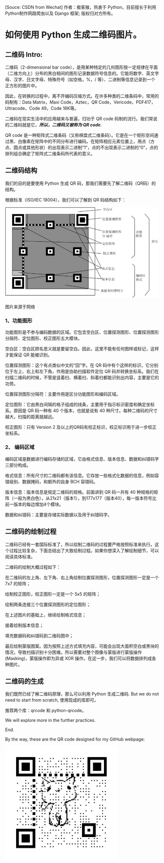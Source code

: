 [Souce: CSDN from Wechat] 作者：极客猴，热衷于 Python，目前擅长于利用 Python制作网路爬虫以及 Django 框架; 版权归对方所有。

# 如何使用 Python 生成二维码图片。

## 二维码 Intro:

二维码（2-dimensional bar code），是用某种特定的几何图形按一定规律在平面（二维方向上）分布的黑白相间的图形记录数据符号信息的。它能将数字、英文字母、汉字、日文字母、特殊符号（如空格，%，/ 等）、二进制等信息记录到一个正方形的图片中。

因此，在转换的过程中，离不开编码压缩方式。在许多种类的二维条码中，常用的码制有：Data Matrix，Maxi Code，Aztec，QR Code，Vericode，PDF417，Ultracode，Code 49，Code 16K等。

二维码在现实生活中的应用越来与普遍，归功于 QR code 码制的流行。我们常说的二维码就是它，***所以，二维码又被称为 QR code***.

QR code 是一种矩阵式二维条码（又称棋盘式二维条码）。它是在一个矩形空间通过黑、白像素在矩阵中的不同分布进行编码。在矩阵相应元素位置上，用点（方点、圆点或其他形状）的出现表示二进制“1”，点的不出现表示二进制的“0”，点的排列组合确定了矩阵式二维条码所代表的意义。


## 二维码结构

我们的目的是要使用 Python 生成 QR 码，那我们需要先了解二维码（QR码）的结构。

根据标准（ISO/IEC 18004），我们可以了解到 QR 码结构如下：

![image](https://github.com/ZhaochengLi/Zhaocheng-s/blob/master/source/images/qrcode/QRcode.jpg)

图片来源于网络

### 1、功能图形

功能图形是不参与编码数据的区域。它包含空白区、位置探测图形、位置探测图形分隔符、定位图形、校正图形五大模块。

空白区：空白区顾名思义就是要留空白。因此，这里不能有任何图样或标记，这样才能保证 QR 能被识别。

位置探测图形：这个有点类似中文的“回”字。在 QR 码中有个这样的标识，它分别位于左上、右上和左下角，作用是协助扫描软件定位 QR 码并转换坐标系。我们在扫描二维码的时候，不管是竖着扫、横着扫、斜着扫都能识别出内容，主要是它的功劳。

位置探测图形分隔符：主要作用是区分功能图形和编码区域。

定位图形：它由黑白间隔的格子组成的线条，主要用于指示标识密度和确定坐标系。原因是 QR 码一种有 40 个版本，也就是说有 40 种尺寸。每种二维码的尺寸越大，扫描的距离就越远。

校正图形：只有 Version 2 及以上的QR码有校正标识，校正标识用于进一步校正坐标系。

### 2、 编码区域

编码区域是数据进行编码存储的区域，它由格式信息、版本信息、数据和纠错码字三部分构成。

格式信息：所有尺寸的二维码都有该信息。它存放一些格式化数据的信息，例如容错级别、数据掩码，和额外的自身 BCH 容错码。

版本信息：版本信息是规定二维码的规格。前面讲到 QR 码一共有 40 种规格的矩阵（一般为黑白色），从21x21（版本1），到177x177（版本40），每一版本符号比前一版本的每边增加4个模块。

数据和纠错码：主要是存储实际数据以及用于纠错码字。

## 二维码的绘制过程

二维码已经有一套国际标准了，所以绘制二维码的过程要严格按照标准来执行。这个过程比较复杂，下面总结出了大致绘制过程。如果你想深入了解绘制细节，可以阅读具体标准。

二维码的绘制大概过程如下：

在二维码的左上角、左下角、右上角绘制位置探测图形，位置探测图形一定是一个 7x7 的矩阵；

绘制校正图形，校正图形一定是一个 5x5 的矩阵；

绘制两条连接三个位置探测图形的定位图形；

在上述图片的基础上，继续绘制格式信息；

接着绘制版本信息；

填充数据码和纠错码到二维码图中；

最后绘制蒙版图案。因为按照上述方式填充内容，可能会出现大面积空白或黑块的情况，导致扫描识别十分困难。所以需要对整个图像与蒙版进行蒙版操作(Masking)，蒙版操作即为异或 XOR 操作。在这一步，我们可以将数据排列成各种图片。

## 二维码的生成

我们既然已经了解二维码原理，那么可以利用 Python 生成二维码. But we do not need to start from scratch, 使用现成的库即可。

推荐两个库：qrcode 和 python-qrcode。

We will explore more in the further practices.

End.

By the way, these are the QR code designed for my GitHub webpage:

![pic](https://github.com/ZhaochengLi/Zhaocheng-s/blob/master/Exercises/Ex02-QRcode/cat_qrcode.gif)
